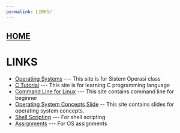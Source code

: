 ```yaml
---
permalink: LINKS/
---
```


## [HOME](../)

# LINKS

* [Operating Systems](https://os.vlsm.org/) --- This site is for Sistem Operasi class
* [C Tutorial](https://www.w3schools.com/c/index.php) --- This site is for learning C programming language
* [Command Line for Linux](https://ubuntu.com/tutorials/command-line-for-beginners#1-overview) --- This site contains command line for beginner
* [Operating System Concepts Slide](https://codex.cs.yale.edu/avi/os-book/OS10/slide-dir/) -- This site contains slides for operating system concepts.
* [Shell Scripting](https://www.shellscript.sh/) --- For shell scripting
* [Assignments](https://demos.vlsm.org/#idx000) --- For OS assignments
<br>
